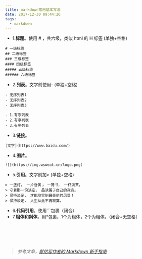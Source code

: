 ```yaml
---
title: markdown常用基本写法
date: 2017-12-30 09:44:26
tags:
  - markdown
---
```

- 1.**标题**。使用 # ，共六级，类似 html 的 H 标签 (单独+空格)
```
# 一级标签
## 二级标签
### 三级标签
#### 四级标签
##### 五级标签
###### 六级标签
```
- 2.**列表**。文字前使用- (单独+空格)
```
- 无序列表1
- 无序列表2
- 无序列表3

- 1.有序列表
- 2.有序列表
- 3.有序列表
```
- 3.**链接**。
```
[文字](https://www.baidu.com/)
```
- 4.**图片**。
```
![](https://img.wsweat.cn/logo.png)
```
- 5.**引用**。文字前加> (单独+空格)
```
> 一盏灯， 一片昏黄； 一简书， 一杯淡茶。
> 守着那一份淡定， 品读属于自己的寂寞。
> 保持淡定， 才能欣赏到最美丽的风景！
> 保持淡定， 人生从此不再寂寞。
```
- 6.**代码引用**。使用```包裹（闭合）
- 7.**粗体和斜体**。用*包裹，1个为粗体，2个为粗体。（闭合+无空格）

# &nbsp;
> *参考文章，[献给写作者的 Markdown 新手指南](https://www.jianshu.com/p/q81RER)*
